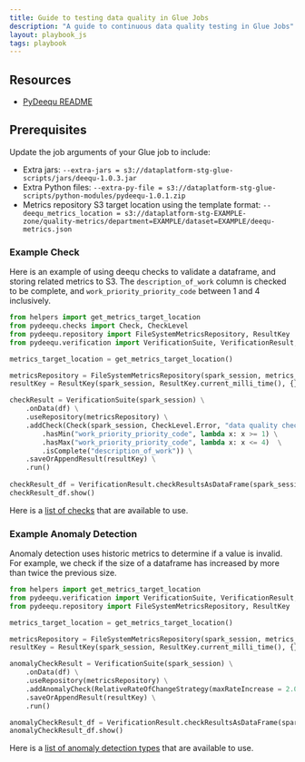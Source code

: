```yaml
---
title: Guide to testing data quality in Glue Jobs
description: "A guide to continuous data quality testing in Glue Jobs"
layout: playbook_js
tags: playbook
---
```


## Resources
- [PyDeequ README][pydeequ-readme]

## Prerequisites

Update the job arguments of your Glue job to include:
- Extra jars: `--extra-jars = s3://dataplatform-stg-glue-scripts/jars/deequ-1.0.3.jar` 
- Extra Python files: `--extra-py-file = s3://dataplatform-stg-glue-scripts/python-modules/pydeequ-1.0.1.zip` 
- Metrics repository S3 target location using the template format: 
  `--deequ_metrics_location = s3://dataplatform-stg-EXAMPLE-zone/quality-metrics/department=EXAMPLE/dataset=EXAMPLE/deequ-metrics.json`

### Example Check

Here is an example of using deequ checks to validate a dataframe, and storing related metrics to S3.
The `description_of_work` column is checked to be complete, and `work_priority_priority_code` between
1 and 4 inclusively.

```python
from helpers import get_metrics_target_location
from pydeequ.checks import Check, CheckLevel
from pydeequ.repository import FileSystemMetricsRepository, ResultKey
from pydeequ.verification import VerificationSuite, VerificationResult, RelativeRateOfChangeStrategy

metrics_target_location = get_metrics_target_location()

metricsRepository = FileSystemMetricsRepository(spark_session, metrics_target_location)
resultKey = ResultKey(spark_session, ResultKey.current_milli_time(), {})

checkResult = VerificationSuite(spark_session) \
    .onData(df) \
    .useRepository(metricsRepository) \
    .addCheck(Check(spark_session, CheckLevel.Error, "data quality checks") \
        .hasMin("work_priority_priority_code", lambda x: x >= 1) \
        .hasMax("work_priority_priority_code", lambda x: x <= 4)  \
        .isComplete("description_of_work")) \
    .saveOrAppendResult(resultKey) \
    .run()
    
checkResult_df = VerificationResult.checkResultsAsDataFrame(spark_session, checkResult)
checkResult_df.show()
```

Here is a [list of checks][pydeequ-checks] that are available to use.

### Example Anomaly Detection

Anomaly detection uses historic metrics to determine if a value is invalid.
For example, we check if the size of a dataframe has increased by more than twice the previous size.

```python
from helpers import get_metrics_target_location
from pydeequ.verification import VerificationSuite, VerificationResult, RelativeRateOfChangeStrategy
from pydeequ.repository import FileSystemMetricsRepository, ResultKey

metrics_target_location = get_metrics_target_location()

metricsRepository = FileSystemMetricsRepository(spark_session, metrics_target_location)
resultKey = ResultKey(spark_session, ResultKey.current_milli_time(), {})

anomalyCheckResult = VerificationSuite(spark_session) \
    .onData(df) \
    .useRepository(metricsRepository) \
    .addAnomalyCheck(RelativeRateOfChangeStrategy(maxRateIncrease = 2.0), Size()) \
    .saveOrAppendResult(resultKey) \
    .run()

anomalyCheckResult_df = VerificationResult.checkResultsAsDataFrame(spark_session, anomalyCheckResult)
anomalyCheckResult_df.show()
```

Here is a [list of anomaly detection types][pydeequ-checks] that are available to use.


[pydeequ-readme]: https://github.com/awslabs/python-deequ
[pydeequ-checks]: https://pydeequ.readthedocs.io/en/latest/pydeequ.html#module-pydeequ.checks
[pydeequ-anomaly-detection]: https://pydeequ.readthedocs.io/en/latest/pydeequ.html#module-pydeequ.anomaly_detection
